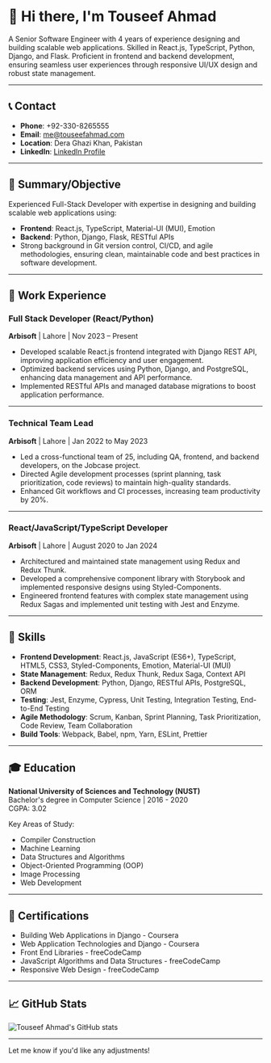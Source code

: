 # 👋 Hi there, I'm Touseef Ahmad

A Senior Software Engineer with 4 years of experience designing and building scalable web applications. Skilled in React.js, TypeScript, Python, Django, and Flask. Proficient in frontend and backend development, ensuring seamless user experiences through responsive UI/UX design and robust state management.

---

## 📞 Contact
- **Phone**: +92-330-8265555
- **Email**: me@touseefahmad.com
- **Location**: Dera Ghazi Khan, Pakistan
- **LinkedIn**: [LinkedIn Profile](#)

---

## 🧠 Summary/Objective
Experienced Full-Stack Developer with expertise in designing and building scalable web applications using:
- **Frontend**: React.js, TypeScript, Material-UI (MUI), Emotion
- **Backend**: Python, Django, Flask, RESTful APIs
- Strong background in Git version control, CI/CD, and agile methodologies, ensuring clean, maintainable code and best practices in software development.

---

## 🎯 Work Experience

### **Full Stack Developer (React/Python)**  
**Arbisoft** | Lahore | Nov 2023 – Present  
- Developed scalable React.js frontend integrated with Django REST API, improving application efficiency and user engagement.  
- Optimized backend services using Python, Django, and PostgreSQL, enhancing data management and API performance.  
- Implemented RESTful APIs and managed database migrations to boost application performance.

---

### **Technical Team Lead**  
**Arbisoft** | Lahore | Jan 2022 to May 2023  
- Led a cross-functional team of 25, including QA, frontend, and backend developers, on the Jobcase project.  
- Directed Agile development processes (sprint planning, task prioritization, code reviews) to maintain high-quality standards.  
- Enhanced Git workflows and CI processes, increasing team productivity by 20%.

---

### **React/JavaScript/TypeScript Developer**  
**Arbisoft** | Lahore | August 2020 to Jan 2024  
- Architectured and maintained state management using Redux and Redux Thunk.  
- Developed a comprehensive component library with Storybook and implemented responsive designs using Styled-Components.  
- Engineered frontend features with complex state management using Redux Sagas and implemented unit testing with Jest and Enzyme.

---

## 💼 Skills
- **Frontend Development**: React.js, JavaScript (ES6+), TypeScript, HTML5, CSS3, Styled-Components, Emotion, Material-UI (MUI)  
- **State Management**: Redux, Redux Thunk, Redux Saga, Context API  
- **Backend Development**: Python, Django, RESTful APIs, PostgreSQL, ORM  
- **Testing**: Jest, Enzyme, Cypress, Unit Testing, Integration Testing, End-to-End Testing  
- **Agile Methodology**: Scrum, Kanban, Sprint Planning, Task Prioritization, Code Review, Team Collaboration  
- **Build Tools**: Webpack, Babel, npm, Yarn, ESLint, Prettier  

---

## 🎓 Education
**National University of Sciences and Technology (NUST)**  
Bachelor's degree in Computer Science | 2016 - 2020  
CGPA: 3.02  

Key Areas of Study:  
- Compiler Construction  
- Machine Learning  
- Data Structures and Algorithms  
- Object-Oriented Programming (OOP)  
- Image Processing  
- Web Development  

---

## 📜 Certifications  
- Building Web Applications in Django - Coursera  
- Web Application Technologies and Django - Coursera  
- Front End Libraries - freeCodeCamp  
- JavaScript Algorithms and Data Structures - freeCodeCamp  
- Responsive Web Design - freeCodeCamp  

---

## 📈 GitHub Stats
![Touseef Ahmad's GitHub stats](https://github-readme-stats.vercel.app/api?username=touseefahmad&show_icons=true&theme=radical)

---

Let me know if you'd like any adjustments!

